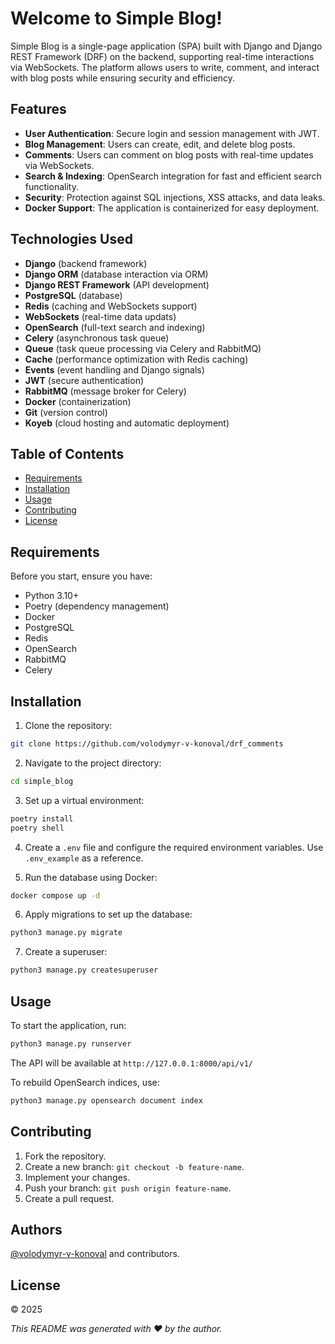 # Welcome to Simple Blog!
Simple Blog is a single-page application (SPA) built with Django and Django REST Framework (DRF) on the backend, supporting real-time interactions via WebSockets. The platform allows users to write, comment, and interact with blog posts while ensuring security and efficiency.

## Features
- **User Authentication**: Secure login and session management with JWT.
- **Blog Management**: Users can create, edit, and delete blog posts.
- **Comments**: Users can comment on blog posts with real-time updates via WebSockets.
- **Search & Indexing**: OpenSearch integration for fast and efficient search functionality.
- **Security**: Protection against SQL injections, XSS attacks, and data leaks.
- **Docker Support**: The application is containerized for easy deployment.

## Technologies Used
- **Django** (backend framework)
- **Django ORM** (database interaction via ORM)
- **Django REST Framework** (API development)
- **PostgreSQL** (database)
- **Redis** (caching and WebSockets support)
- **WebSockets** (real-time data updats)
- **OpenSearch** (full-text search and indexing)
- **Celery** (asynchronous task queue)
- **Queue** (task queue processing via Celery and RabbitMQ)
- **Cache** (performance optimization with Redis caching)
- **Events** (event handling and Django signals)
- **JWT** (secure authentication)
- **RabbitMQ** (message broker for Celery)
- **Docker** (containerization)
- **Git** (version control)
- **Koyeb** (cloud hosting and automatic deployment)





## Table of Contents
- [Requirements](#requirements)
- [Installation](#installation)
- [Usage](#usage)
- [Contributing](#contributing)
- [License](#license)

## Requirements
Before you start, ensure you have:
- Python 3.10+
- Poetry (dependency management)
- Docker
- PostgreSQL
- Redis
- OpenSearch
- RabbitMQ
- Celery

## Installation
1. Clone the repository:
```bash
git clone https://github.com/volodymyr-v-konoval/drf_comments
```
2. Navigate to the project directory:
```bash
cd simple_blog
```
3. Set up a virtual environment:
```bash
poetry install
poetry shell
```
4. Create a `.env` file and configure the required environment variables. Use `.env_example` as a reference.

5. Run the database using Docker:
```bash
docker compose up -d
```
6. Apply migrations to set up the database:
```bash
python3 manage.py migrate
```
7. Create a superuser:
```bash
python3 manage.py createsuperuser
```

## Usage
To start the application, run:
```bash
python3 manage.py runserver
```
The API will be available at `http://127.0.0.1:8000/api/v1/`

To rebuild OpenSearch indices, use:
```bash
python3 manage.py opensearch document index
```

## Contributing
1. Fork the repository.
2. Create a new branch: `git checkout -b feature-name`.
3. Implement your changes.
4. Push your branch: `git push origin feature-name`.
5. Create a pull request.

## Authors
[@volodymyr-v-konoval](https://github.com/volodymyr-v-konoval) and contributors.

## License
© 2025

_This README was generated with ❤️ by the author._

